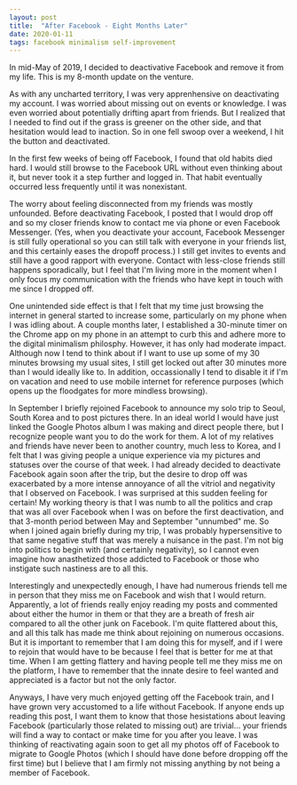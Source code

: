 ```yaml
---
layout: post
title:  "After Facebook - Eight Months Later"
date: 2020-01-11
tags: facebook minimalism self-improvement
---
```


In mid-May of 2019, I decided to deactivative Facebook and remove it from my life.  This is my 8-month update on the venture.

As with any uncharted territory, I was very apprenhensive on deactivating my account.  I was worried about missing out on events or knowledge.  I was even worried about potentially drifting apart from friends.  But I realized that I needed to find out if the grass is greener on the other side, and that hesitation would lead to inaction.  So in one fell swoop over a weekend, I hit the button and deactivated.

In the first few weeks of being off Facebook, I found that old habits died hard.  I would still browse to the Facebook URL without even thinking about it, but never took it a step further and logged in.  That habit eventually occurred less frequently until it was nonexistant.

The worry about feeling disconnected from my friends was mostly unfounded.  Before deactivating Facebook, I posted that I would drop off and so my closer friends know to contact me via phone or even Facebook Messenger.  (Yes, when you deactivate your account, Facebook Messenger is still fully operational so you can still talk with everyone in your friends list, and this certainly eases the dropoff process.)  I still get invites to events and still have a good rapport with everyone.  Contact with less-close friends still happens sporadically, but I feel that I'm living more in the moment when I only focus my communication with the friends who have kept in touch with me since I dropped off.

One unintended side effect is that I felt that my time just browsing the internet in general started to increase some, particularly on my phone when I was idling about.  A couple months later, I established a 30-minute timer on the Chrome app on my phone in an attempt to curb this and adhere more to the digital minimalism philosphy.  However, it has only had moderate impact.  Although now I tend to think about if I want to use up some of my 30 minutes browsing my usual sites, I still get locked out after 30 minutes more than I would ideally like to.  In addition, occassionally I tend to disable it if I'm on vacation and need to use mobile internet for reference purposes (which opens up the floodgates for more mindless browsing).

In September I briefly rejoined Facebook to announce my solo trip to Seoul, South Korea and to post pictures there.  In an ideal world I would have just linked the Google Photos album I was making and direct people there, but I recognize people want you to do the work for them.  A lot of my relatives and friends have never been to another country, much less to Korea, and I felt that I was giving people a unique experience via my pictures and statuses over the course of that week.  I had already decided to deactivate Facebook again soon after the trip, but the desire to drop off was exacerbated by a more intense annoyance of all the vitriol and negativity that I observed on Facebook.  I was surprised at this sudden feeling for certain!  My working theory is that I was numb to all the politics and crap that was all over Facebook when I was on before the first deactivation, and that 3-month period between May and September "unnumbed" me.  So when I joined again briefly during my trip, I was probably hypersensitive to that same negative stuff that was merely a nuisance in the past.  I'm not big into politics to begin with (and certainly negativity), so I cannot even imagine how anasthetized those addicted to Facebook or those who instigate such nastiness are to all this.

Interestingly and unexpectedly enough, I have had numerous friends tell me in person that they miss me on Facebook and wish that I would return.  Apparently, a lot of friends really enjoy reading my posts and commented about either the humor in them or that they are a breath of fresh air compared to all the other junk on Facebook.  I'm quite flattered about this, and all this talk has made me think about rejoining on numerous occasions.  But it is important to remember that I am doing this for myself, and if I were to rejoin that would have to be because I feel that is better for me at that time.  When I am getting flattery and having people tell me they miss me on the platform, I have to remember that the innate desire to feel wanted and appreciated is a factor but not the only factor.

Anyways, I have very much enjoyed getting off the Facebook train, and I have grown very accustomed to a life without Facebook.  If anyone ends up reading this post, I want them to know that those hesistations about leaving Facebook (particularly those related to missing out) are trivial... your friends will find a way to contact or make time for you after you leave.  I was thinking of reactivating again soon to get all my photos off of Facebook to migrate to Google Photos (which I should have done before dropping off the first time) but I believe that I am firmly not missing anything by not being a member of Facebook.
